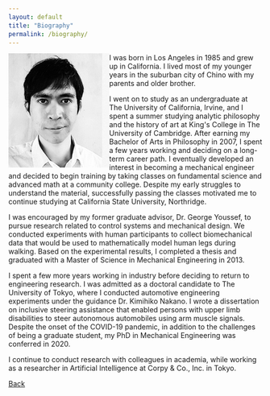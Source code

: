 ```yaml
---
layout: default
title: "Biography"
permalink: /biography/
---
```

<img class="bio_padding.png" align="left" width="200" src="https://raw.githubusercontent.com/azukipan/edricjohnnacpil/gh-pages/bio_padding_5.jpg">
I was born in Los Angeles in 1985 and grew up in California. I lived most of my younger years in the suburban city of Chino with my parents and older brother.

I went on to study as an undergraduate at The University of California, Irvine, and I spent a summer studying analytic philosophy and the history of art at King's College in The University of Cambridge. After earning my Bachelor of Arts in Philosophy in 2007, I spent a few years working and deciding on a long-term career path. I eventually developed an interest in becoming a mechanical engineer and decided to begin training by taking classes on fundamental science and advanced math at a community college. 
Despite my early struggles to understand the material, successfully passing the classes motivated me to continue studying at California State University, Northridge.

I was encouraged by my former graduate advisor, Dr. George Youssef, to pursue research related to control systems and mechanical design. We conducted experiments with human participants to collect biomechanical data that would be used to mathematically model human legs during walking. Based on the experimental results, I completed a thesis and graduated with a Master of Science in Mechanical Engineering in 2013.

I spent a few more years working in industry before deciding to return to engineering research. I was admitted as a doctoral candidate to The University of Tokyo, where I conducted automotive engineering experiments under the guidance Dr. Kimihiko Nakano. I wrote a dissertation on inclusive steering assistance that enabled persons with upper limb disabilities to steer autonomous automobiles using arm muscle signals. Despite the onset of the COVID-19 pandemic, in addition to the challenges of being a graduate student, my PhD in Mechanical Engineering was conferred in 2020.

I continue to conduct research with colleagues in academia, while working as a researcher in Artificial Intelligence at Corpy & Co., Inc. in Tokyo.

[Back](https://azukipan.github.io/edricjohnnacpil/)
